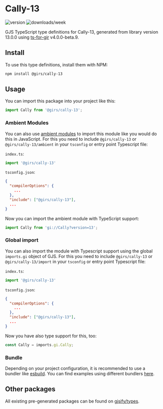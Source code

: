 
# Cally-13

![version](https://img.shields.io/npm/v/@girs/cally-13)
![downloads/week](https://img.shields.io/npm/dw/@girs/cally-13)


GJS TypeScript type definitions for Cally-13, generated from library version 13.0.0 using [ts-for-gir](https://github.com/gjsify/ts-for-gir) v4.0.0-beta.9.


## Install

To use this type definitions, install them with NPM:
```bash
npm install @girs/cally-13
```

## Usage

You can import this package into your project like this:
```ts
import Cally from '@girs/cally-13';
```

### Ambient Modules

You can also use [ambient modules](https://github.com/gjsify/ts-for-gir/tree/main/packages/cli#ambient-modules) to import this module like you would do this in JavaScript.
For this you need to include `@girs/cally-13` or `@girs/cally-13/ambient` in your `tsconfig` or entry point Typescript file:

`index.ts`:
```ts
import '@girs/cally-13'
```

`tsconfig.json`:
```json
{
  "compilerOptions": {
    ...
  },
  "include": ["@girs/cally-13"],
  ...
}
```

Now you can import the ambient module with TypeScript support: 

```ts
import Cally from 'gi://Cally?version=13';
```

### Global import

You can also import the module with Typescript support using the global `imports.gi` object of GJS.
For this you need to include `@girs/cally-13` or `@girs/cally-13/import` in your `tsconfig` or entry point Typescript file:

`index.ts`:
```ts
import '@girs/cally-13'
```

`tsconfig.json`:
```json
{
  "compilerOptions": {
    ...
  },
  "include": ["@girs/cally-13"],
  ...
}
```

Now you have also type support for this, too:

```ts
const Cally = imports.gi.Cally;
```

### Bundle

Depending on your project configuration, it is recommended to use a bundler like [esbuild](https://esbuild.github.io/). You can find examples using different bundlers [here](https://github.com/gjsify/ts-for-gir/tree/main/examples).

## Other packages

All existing pre-generated packages can be found on [gjsify/types](https://github.com/gjsify/types).

